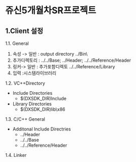 쥬신5개월차SR프로젝트
======================

1.Client 설정
--------------

1.1. General
1. 속성 -> 일반 : output directory ../Bin\
2. 추가디렉토리 : ../../Base; ../Header; ../../Reference/Header
3. 링커-> 일반 : 추가포함디렉토 ../../Reference/Library
4. 입력 :시스템라이브러리

1.2. VC++Directory 
* Include Directories
  - $(DXSDK_DIR)Include
* Library Directories
  - $(DXSDK_DIR)lib\x86

1.3. C/C++
General
* Additonal Include Directries
  - ../Header
  - ../../Base
  - ../../Reference/Header

1.4. Linker


